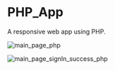 # PHP_App
 A responsive web app using PHP.

![main_page_php](https://github.com/mariesauve/PHP_Class_App/assets/149751752/af540c62-42c2-4382-b41a-577823b2f3d4)
<br/>



![main_page_signIn_success_php](https://github.com/mariesauve/PHP_Class_App/assets/149751752/5602620c-361a-4cf1-b81e-371497251541)
